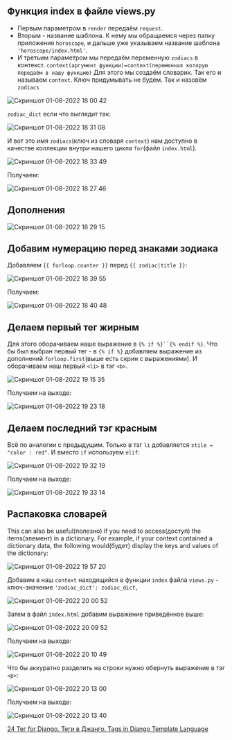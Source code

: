 ## Функция index в файле views.py
- Первым параметром в `render` передаём `request`. 
- Вторым - название шаблона. К нему мы обращаемся через папку приложения `horoscope`, и дальше уже указываем название шаблона `'horoscope/index.html'`.
- И третьим параметром мы передаём переменную `zodiacs` в контекст. `context(аргумент функции)=context(переменная которую передаём в нашу функцию)`
Для этого мы создаём словарик. Так его и называем `context`. Ключ придумывать не будем. Так и назовём `zodiacs`

![Скриншот 01-08-2022 18 00 42](https://user-images.githubusercontent.com/84935915/182179241-65d780a1-fda0-4534-b272-1ae438ee92de.png)

`zodiac_dict` если что выглядит так:

![Скриншот 01-08-2022 18 31 08](https://user-images.githubusercontent.com/84935915/182185304-896df34e-06ba-448d-a22a-099c9fad81f3.png)

И вот это имя `zodiacs`(ключ из словаря `context`) нам доступно в качестве коллекции внутри нашего цикла `for`(файл `index.html`).

![Скриншот 01-08-2022 18 33 49](https://user-images.githubusercontent.com/84935915/182185817-cf5a0bae-eec9-42ab-99a5-4b8cd2768223.png)


Получаем:

![Скриншот 01-08-2022 18 27 46](https://user-images.githubusercontent.com/84935915/182184687-8cd2d663-bd48-4d7f-9779-c85c6cdfcb6a.png)

## Дополнения

![Скриншот 01-08-2022 18 29 15](https://user-images.githubusercontent.com/84935915/182184870-d9be9e4c-3318-4b04-8868-fe2a8941a2b6.png)

## Добавим нумерацию перед знаками зодиака

Добавляем `{{ forloop.counter }}` перед `{{ zodiac|title }}`:

![Скриншот 01-08-2022 18 39 55](https://user-images.githubusercontent.com/84935915/182187002-0aca82a6-88b0-428a-8830-0366d5602a41.png)

Получаем:

![Скриншот 01-08-2022 18 40 48](https://user-images.githubusercontent.com/84935915/182187204-c9b6122c-6930-4122-a4b2-5e594a9c890a.png)

## Делаем первый тег жирным

Для этого оборачиваем наше выражение в `{% if %}``{% endif %}`. Что бы был выбран первый тег - в `{% if %}` добавляем выражение из дополнений `forloop.first`(выше есть скрин с выражениями). И оборачиваем наш первый `<li>` в тэг `<b>`.

![Скриншот 01-08-2022 19 15 35](https://user-images.githubusercontent.com/84935915/182194608-ece020d9-903b-4282-a9c6-985b641e55c6.png)

Получаем на выходе:

![Скриншот 01-08-2022 19 23 18](https://user-images.githubusercontent.com/84935915/182197267-624d73b2-db50-4eff-810a-e099bbb79348.png)

## Делаем последний тэг красным

Всё по аналогии с предыдущим. Только в тэг `li` добавляется `stile = "color : red"`. И вместо `if` используем `elif`:

![Скриншот 01-08-2022 19 32 19](https://user-images.githubusercontent.com/84935915/182198708-a36c0ef9-cfc4-4111-9d5e-f9e153d317cb.png)

Получаем на выходе:

![Скриншот 01-08-2022 19 33 14](https://user-images.githubusercontent.com/84935915/182198835-f1fa08c4-0c90-4b87-998e-d751ad438f8d.png)

## Распаковка словарей

This can also be useful(полезно) if you need to access(доступ) the items(элемент) in a dictionary. For example, if your context contained a dictionary data, the following would(будет) display the keys and values of the dictionary:

![Скриншот 01-08-2022 19 57 20](https://user-images.githubusercontent.com/84935915/182202785-82ad26ee-4ed4-4f5b-a599-6095e890cfa0.png)

Добавим в наш `context` находящийся в функции `index` файла `views.py` - ключ-значение `'zodiac_dict': zodiac_dict,`

![Скриншот 01-08-2022 20 00 52](https://user-images.githubusercontent.com/84935915/182203687-51ecc4fc-ead7-4d77-98f5-3fc1cdf4edd6.png)

Затем в файл `index.html` добавим выражение приведённое выше:

![Скриншот 01-08-2022 20 09 52](https://user-images.githubusercontent.com/84935915/182204816-96a02f41-8e1a-42e6-892b-04c7cabccb99.png)

Получаем на выходе:

![Скриншот 01-08-2022 20 10 49](https://user-images.githubusercontent.com/84935915/182204966-a6f53886-594a-4766-a610-69961eca86b4.png)

Что бы аккуратно разделить на строки нужно обернуть выражение в тэг `<p>`:

![Скриншот 01-08-2022 20 13 00](https://user-images.githubusercontent.com/84935915/182205260-99c6e3cb-ee86-4ddb-87b1-669095237777.png)

Получаем на выходе:

![Скриншот 01-08-2022 20 13 40](https://user-images.githubusercontent.com/84935915/182205380-be4ce9de-268e-4ddf-a392-4cec095f7dd6.png)










[24 Тег for Django. Теги в Джанго. Tags in Django Template Language](https://www.youtube.com/watch?v=PUCbrPXU2UI&list=PLQAt0m1f9OHvGM7Y7jAQP8TKbBd3up4K2&index=25)
